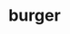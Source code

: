 ---
title: burger
price: 8
ingredients: 
  - name: beef
  - name: bacon
  - name: bun
  - name: lettuce
  - name: tomatoes
  - name: cheese
image: ../../images/homeGallery/img-5.jpeg
---